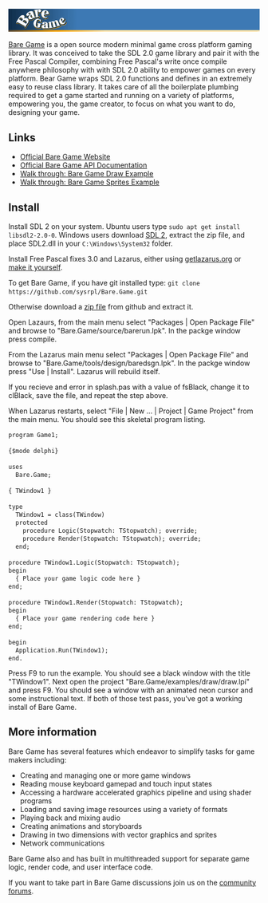![Bare Game](/splash.gif?raw=true "Bare Game")

[Bare Game](http://www.baregame.org) is a open source modern minimal game cross platform gaming library. It was conceived to take the SDL 2.0 game library and pair it with the Free Pascal Compiler, combining Free Pascal's write once compile anywhere philosophy with with SDL 2.0 ability to empower games on every platform. Bear Game wraps SDL 2.0 functions and defines in an extremely easy to reuse class library. It takes care of all the boilerplate plumbing required to get a game started and running on a variety of platforms, empowering you, the game creator, to focus on what you want to do, designing your game. 

## Links

- [Official Bare Game Website](http://www.baregame.org) 
- [Official Bare Game API Documentation](http://www.baregame.org/#bare_game) 
- [Walk through: Bare Game Draw Example](http://www.getlazarus.org/videos/baregame/) 
- [Walk through: Bare Game Sprites Example](http://www.getlazarus.org/videos/baresprites/) 

## Install

Install SDL 2 on your system. Ubuntu users type `sudo apt get install libsdl2-2.0-0`. Windows users download [SDL 2](https://www.libsdl.org/download-2.0.php), extract the zip file, and place SDL2.dll in your `C:\Windows\System32` folder.

Install Free Pascal fixes 3.0 and Lazarus, either using [getlazarus.org](http://www.getlazarus.org/setup) or [make it yourself](http://www.getlazarus.org/setup/making). 

To get Bare Game, if you have git installed type:
`git clone https://github.com/sysrpl/Bare.Game.git` 

Otherwise download a [zip file](https://github.com/sysrpl/Bare.Game/archive/master.zip) from github and extract it.

Open Lazaurs, from the main menu select "Packages | Open Package File" and browse to "Bare.Game/source/barerun.lpk". In the packge window press compile.

From the Lazarus main menu select "Packages | Open Package File" and browse to "Bare.Game/tools/design/baredsgn.lpk". In the packge window press "Use | Install". Lazarus will rebuild itself.

If you recieve and error in splash.pas with a value of fsBlack, change it to clBlack, save the file, and repeat the step above.

When Lazarus restarts, select "File | New ... | Project | Game Project" from the main menu. You should see this skeletal program listing.

```
program Game1;

{$mode delphi}

uses
  Bare.Game;

{ TWindow1 }

type
  TWindow1 = class(TWindow)
  protected
    procedure Logic(Stopwatch: TStopwatch); override;
    procedure Render(Stopwatch: TStopwatch); override;
  end;

procedure TWindow1.Logic(Stopwatch: TStopwatch);
begin
  { Place your game logic code here }
end;

procedure TWindow1.Render(Stopwatch: TStopwatch);
begin
  { Place your game rendering code here }
end;

begin
  Application.Run(TWindow1);
end.
```

Press F9 to run the example. You should see a black window with the title "TWindow1". Next open the project "Bare.Game/examples/draw/draw.lpi" and press F9. You should see a window with an animated neon cursor and some instructional text. If both of those test pass, you've got a working install of Bare Game.

## More information

Bare Game has several features which endeavor to simplify tasks for game makers including: 

- Creating and managing one or more game windows
- Reading mouse keyboard gamepad and touch input states
- Accessing a hardware accelerated graphics pipeline and using shader programs
- Loading and saving image resources using a variety of formats
- Playing back and mixing audio
- Creating animations and storyboards
- Drawing in two dimensions with vector graphics and sprites
- Network communications

Bare Game also and has built in multithreaded support for separate game logic, render code, and user interface code. 

If you want to take part in Bare Game discussions join us on the [community forums](http://www.getlazarus.org/forums/viewforum.php?f=17).
